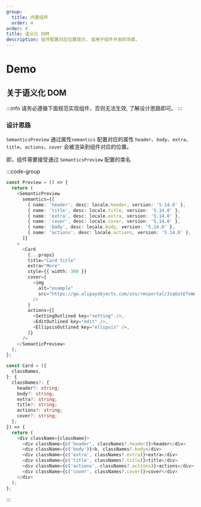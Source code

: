```yaml
---
group:
  title: 内置组件
  order: 4
order: 4
title: 语义化 DOM
description: 组件配置对应位置提示, 适用于组件开发的场景。
---
```


# Demo

<code src="./_semantic.tsx" simplify="true"></code>

## 关于语义化 DOM

:::info
请务必遵循下面规范实现组件，否则无法生效, 了解设计思路即可。
:::

### 设计思路

`SemanticsPreview` 通过属性`semantics` 配置对应的属性 `header`、`body`、`extra`、`title`、`actions`、`cover` 会被渲染到组件对应的位置。

即，组件需要接受通过 `SemanticsPreview` 配置的类名

:::code-group

```ts [SemanticsPreview.tsx]
const Preview = () => {
  return (
    <SemanticPreview
      semantics={[
        { name: 'header', desc: locale.header, version: '5.14.0' },
        { name: 'title', desc: locale.title, version: '5.14.0' },
        { name: 'extra', desc: locale.extra, version: '5.14.0' },
        { name: 'cover', desc: locale.cover, version: '5.14.0' },
        { name: 'body', desc: locale.body, version: '5.14.0' },
        { name: 'actions', desc: locale.actions, version: '5.14.0' },
      ]}
    >
      <Card
        {...props}
        title="Card title"
        extra="More"
        style={{ width: 300 }}
        cover={
          <img
            alt="example"
            src="https://gw.alipayobjects.com/zos/rmsportal/JiqGstEfoWAOHiTxclqi.png"
          />
        }
        actions={[
          <SettingOutlined key="setting" />,
          <EditOutlined key="edit" />,
          <EllipsisOutlined key="ellipsis" />,
        ]}
      />
    </SemanticPreview>
  );
};
```

```ts [CardComponent.tsx]
const Card = ({
  classNames,
}: {
  classNames?: {
    header?: string;
    body?: string;
    extra?: string;
    title?: string;
    actions?: string;
    cover?: string;
  };
}) => {
  return (
    <div className={className}>
      <div className={c('header', classNames?.header)}>header</div>
      <div className={c('body')}>b, classNames?.body</div>
      <div className={c('extra', classNames?.extra)}>extra</div>
      <div className={c('title', classNames?.title)}>title</div>
      <div className={c('actions', classNames?.actions)}>actions</div>
      <div className={c('cover', classNames?.cover)}>cover</div>
    </div>
  );
};
```

:::
